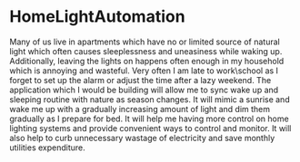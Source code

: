 # HomeLightAutomation
Many of us live in apartments which have no or limited source of natural light which often causes sleeplessness and uneasiness while waking up. Additionally, leaving the lights on happens often enough in my household which is annoying and wasteful. Very often I am late to work\school as I forget to set up the alarm or adjust the time after a lazy weekend. The application which I would be building will allow me to sync wake up and sleeping routine with nature as season changes. It will mimic a sunrise and wake me up with a gradually increasing amount of light and dim them gradually as I prepare for bed. It will help me having more control on home lighting systems and provide convenient ways to control and monitor. It will also help to curb unnecessary wastage of electricity and save monthly utilities expenditure.

